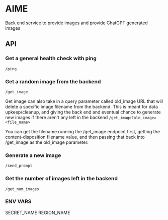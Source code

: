 # AIME

Back end service to provide images and provide ChatGPT generated images

## API

### Get a general health check with ping

`/ping`

### Get a random image from the backend

`/get_image`

Get image can also take in a query parameter called old_image URL that will delete a specific image filename from the backend. This is meant for data upkeep/cleanup, and giving the back end
and eventual chance to generate new images if there aren't any left in the backend
`/get_image?old_image=<file_name>`

You can get the filename running the /get_image endpoint first, getting the content-disposition filename value, and then passing that back into /get_image as the old_image parameter.

### Generate a new image

`/send_prompt`

### Get the number of images left in the backend

`/get_num_images`

### ENV VARS

SECRET_NAME
REGION_NAME
